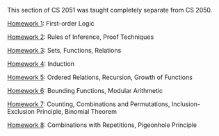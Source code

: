 This section of CS 2051 was taught completely separate from CS 2050.

[Homework 1](private/homeworks./hw1.pdf): First-order Logic

[Homework 2](private/homeworks./hw2.pdf): Rules of Inference, Proof Techniques

[Homework 3](private/homeworks./hw3.pdf): Sets, Functions, Relations

[Homework 4](private/homeworks./hw4.pdf): Induction

[Homework 5](private/homeworks./hw5.pdf): Ordered Relations, Recursion, Growth of Functions

[Homework 6](private/homeworks./hw6.pdf): Bounding Functions, Modular Arithmetic

[Homework 7](private/homeworks./hw7.pdf): Counting, Combinations and Permutations, Inclusion-Exclusion Principle, Binomial Theorem

[Homework 8](private/homeworks./hw8.pdf): Combinations with Repetitions, Pigeonhole Principle
